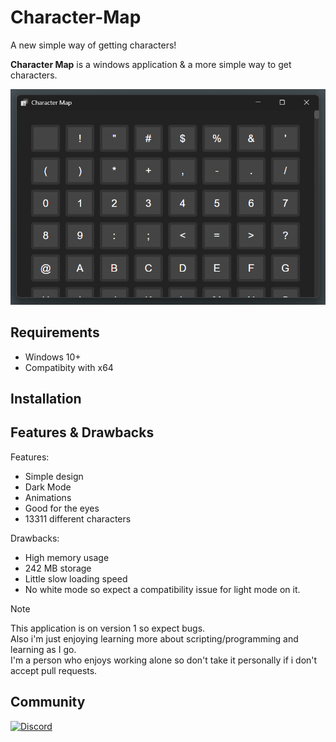 # Character-Map
A new simple way of getting characters!

**Character Map** is a windows application & a more simple way to get characters.

![image](images/character-map.png)

## Requirements
* Windows 10+
* Compatibity with x64

## Installation


## Features & Drawbacks
Features:
* Simple design
* Dark Mode
* Animations
* Good for the eyes
* 13311 different characters

Drawbacks:
* High memory usage
* 242 MB storage
* Little slow loading speed
* No white mode so expect a compatibility issue for light mode on it.

> [!NOTE]
> This application is on version 1 so expect bugs.<br>
> Also i'm just enjoying learning more about scripting/programming and learning as I go.<br>
> I'm a person who enjoys working alone so don't take it personally if i don't accept pull requests.

## Community
[![Discord](https://img.shields.io/badge/Join-Discord%20Community-5865F2?style=for-the-badge&logo=discord&logoColor=white)](https://discord.gg/VWEcYvKztc)
